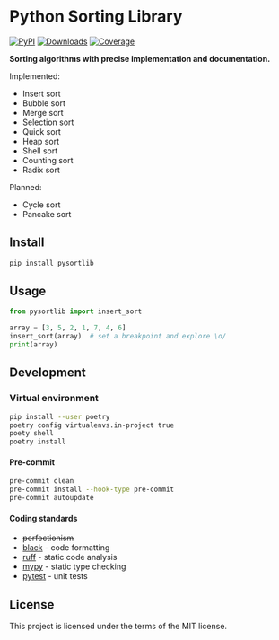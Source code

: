 # Python Sorting Library

[![PyPI](https://img.shields.io/pypi/v/pysortlib)](https://pypi.org/project/pysortlib)
[![Downloads](https://static.pepy.tech/badge/pysortlib)](https://pepy.tech/project/pysortlib)
[![Coverage](https://coveralls.io/repos/github/slimreaper35/pysortlib/badge.svg?branch=main)](https://coveralls.io/github/slimreaper35/pysortlib?branch=main)

**Sorting algorithms with precise implementation and documentation.**

Implemented:

- Insert sort
- Bubble sort
- Merge sort
- Selection sort
- Quick sort
- Heap sort
- Shell sort
- Counting sort
- Radix sort

Planned:

- Cycle sort
- Pancake sort

## Install

```bash
pip install pysortlib
```

## Usage

```python
from pysortlib import insert_sort

array = [3, 5, 2, 1, 7, 4, 6]
insert_sort(array)  # set a breakpoint and explore \o/
print(array)
```

## Development

### Virtual environment

```bash
pip install --user poetry
poetry config virtualenvs.in-project true
poety shell
poetry install
```

#### Pre-commit

```bash
pre-commit clean
pre-commit install --hook-type pre-commit
pre-commit autoupdate
```

#### Coding standards

- ~~perfectionism~~
- [black](https://black.readthedocs.io/en/stable/) - code formatting
- [ruff](https://beta.ruff.rs/docs/) - static code analysis
- [mypy](https://mypy.readthedocs.io/en/stable/) - static type checking
- [pytest](https://docs.pytest.org/en/stable/) - unit tests

## License

This project is licensed under the terms of the MIT license.
